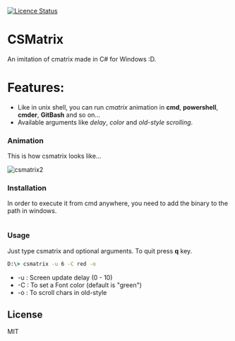 [![Licence Status](https://img.shields.io/github/license/xeroot/CSMatrix)](#)
# CSMatrix

An imitation of cmatrix made in C# for Windows :D.

# Features:

  - Like in unix shell, you can run *cmatrix* animation in **cmd**, **powershell**, **cmder**, **GitBash** and so on...
  - Available arguments like *delay*, *color* and *old-style scrolling*.

### Animation

This is how csmatrix looks like...

![csmatrix2](https://user-images.githubusercontent.com/30216410/111922257-d5036980-8a66-11eb-8103-74f6639b91e0.gif)

### Installation

In order to execute it from cmd anywhere, you need to add the binary to the path in windows.

```cmd

```

### Usage

Just type csmatrix and optional arguments. To quit press **q** key.

```cmd
D:\> csmatrix -u 6 -C red -o
```
- -u : Screen update delay (0 - 10)
- -C : To set a Font color (default is "green")
- -o : To scroll chars in old-style

License
----

MIT
